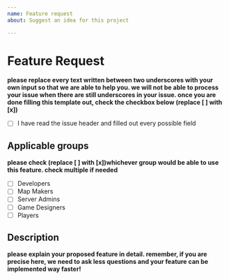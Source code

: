 ```yaml
---
name: Feature request
about: Suggest an idea for this project

---
```


# Feature Request

__please replace every text written between two underscores with your own input so that we are able to help you. we will not be able to process your issue when there are still underscores in your issue. once you are done filling this template out, check the checkbox below (replace [ ] with [x])__
- [ ] I have read the issue header and filled out every possible field

## Applicable groups
__please check (replace [ ] with [x])whichever group would be able to use this feature. check multiple if needed__
- [ ] Developers
- [ ] Map Makers
- [ ] Server Admins
- [ ] Game Designers
- [ ] Players

## Description
__please explain your proposed feature in detail. remember, if you are precise here, we need to ask less questions and your feature can be implemented way faster!__
